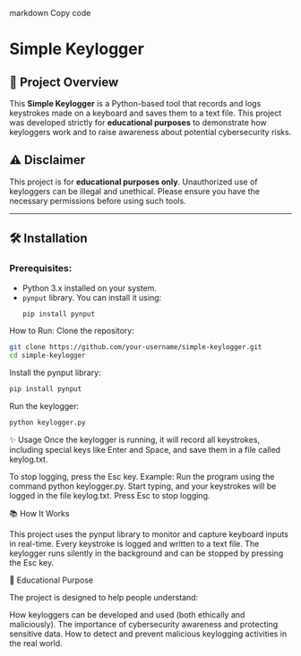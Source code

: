 markdown
Copy code
# Simple Keylogger

## 📜 Project Overview
This **Simple Keylogger** is a Python-based tool that records and logs keystrokes made on a keyboard and saves them to a text file. This project was developed strictly for **educational purposes** to demonstrate how keyloggers work and to raise awareness about potential cybersecurity risks.

## ⚠️ Disclaimer
This project is for **educational purposes only**. Unauthorized use of keyloggers can be illegal and unethical. Please ensure you have the necessary permissions before using such tools.

---

## 🛠️ Installation

### Prerequisites:
- Python 3.x installed on your system.
- `pynput` library. You can install it using:
  ```bash
  pip install pynput
How to Run:
Clone the repository:

```bash
git clone https://github.com/your-username/simple-keylogger.git
cd simple-keylogger
```
Install the pynput library:

```bash
pip install pynput
```
Run the keylogger:

```bash
python keylogger.py
```

✨ Usage
Once the keylogger is running, it will record all keystrokes, including special keys like Enter and Space, and save them in a file called keylog.txt.

To stop logging, press the Esc key.
Example:
Run the program using the command python keylogger.py.
Start typing, and your keystrokes will be logged in the file keylog.txt.
Press Esc to stop logging.

📚 How It Works

This project uses the pynput library to monitor and capture keyboard inputs in real-time. Every keystroke is logged and written to a text file. The keylogger runs silently in the background and can be stopped by pressing the Esc key.

🎯 Educational Purpose

The project is designed to help people understand:

How keyloggers can be developed and used (both ethically and maliciously).
The importance of cybersecurity awareness and protecting sensitive data.
How to detect and prevent malicious keylogging activities in the real world.
